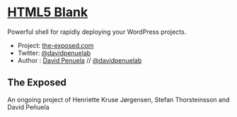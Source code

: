 # [HTML5 Blank](http://html5blank.com)

Powerful shell for rapidly deploying your WordPress projects.

* Project: [the-exposed.com](https://the-exposed.com)
* Twitter: [@davidpenuelab](http://twitter.com/davidpenuelab)
* Author : [David Penuela](http://davidpenuela.com) // [@davidpenuelab](http://twitter.com/davidpenuelab)

## The Exposed

An ongoing project of Henriette Kruse Jørgensen, Stefan Thorsteinsson and David Peñuela